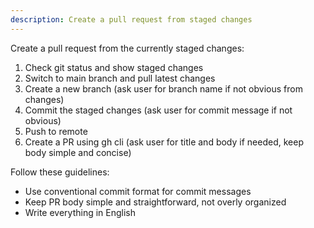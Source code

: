 ```yaml
---
description: Create a pull request from staged changes
---
```


Create a pull request from the currently staged changes:

1. Check git status and show staged changes
2. Switch to main branch and pull latest changes
3. Create a new branch (ask user for branch name if not obvious from changes)
4. Commit the staged changes (ask user for commit message if not obvious)
5. Push to remote
6. Create a PR using gh cli (ask user for title and body if needed, keep body simple and concise)

Follow these guidelines:

- Use conventional commit format for commit messages
- Keep PR body simple and straightforward, not overly organized
- Write everything in English
